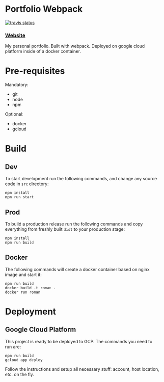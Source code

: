 # Portfolio Webpack

[![travis status](https://travis-ci.org/r-karts/portfolio-webpack.svg?branch=master)](https://travis-ci.org/r-karts/portfolio-webpack)

### [Website](https://roman-kartsevich.appspot.com/)

My personal portfolio. Built with webpack. Deployed on google cloud
platform inside of a docker container.

# Pre-requisites

Mandatory:

* git
* node
* npm

Optional:

* docker 
* gcloud 

# Build

## Dev

To start development run the following commands, and change any 
source code in `src` directory:

```console
npm install
npm run start 
```

## Prod

To build a production release run the following commands and copy
everything from freshly built `dist` to your production stage:

```console
npm install
npm run build 
```

## Docker

The following commands will create a docker container based on nginx image
and start it:

```console
npm run build
docker build -t roman .
docker run roman
```

# Deployment

## Google Cloud Platform

This project is ready to be deployed to GCP. The commands you need to run are:

```console
npm run build
gcloud app deploy
```

Follow the instructions and setup all necessary stuff: account, host location, etc. on the fly.


